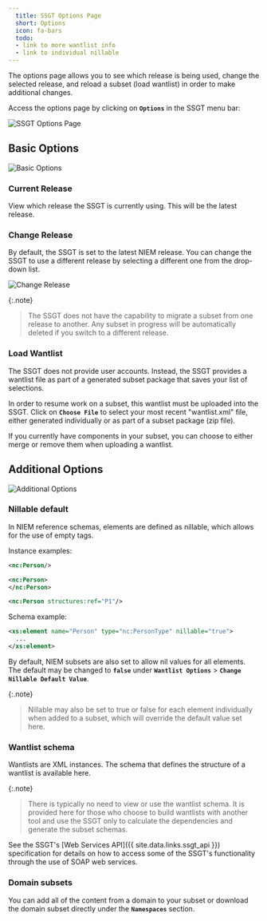 ```yaml
---
  title: SSGT Options Page
  short: Options
  icon: fa-bars
  todo:
  - link to more wantlist info
  - link to individual nillable
---
```


The options page allows you to see which release is being used, change the selected release, and reload a subset (load wantlist) in order to make additional changes.

Access the options page by clicking on **`Options`** in the SSGT menu bar:

![SSGT Options Page](./images/options.png)

## Basic Options

![Basic Options](./images/options-basic.png)

### Current Release

View which release the SSGT is currently using.  This will be the latest release.

### Change Release

By default, the SSGT is set to the latest NIEM release.  You can change the SSGT to use a different release by selecting a different one from the drop-down list.

![Change Release](./images/change-release.png)

{:.note}
> The SSGT does not have the capability to migrate a subset from one release to another.  Any subset in progress will be automatically deleted if you switch to a different release.

### Load Wantlist

The SSGT does not provide user accounts.  Instead, the SSGT provides a wantlist file as part of a generated subset package that saves your list of selections.

In order to resume work on a subset, this wantlist must be uploaded into the SSGT.  Click on **`Choose File`** to select your most recent "wantlist.xml" file, either generated individually or as part of a subset package (zip file).

If you currently have components in your subset, you can choose to either merge or remove them when uploading a wantlist.

## Additional Options

![Additional Options](./images/options-additional.png)

### Nillable default

In NIEM reference schemas, elements are defined as nillable, which allows for the use of empty tags.

Instance examples:

```xml
<nc:Person/>

<nc:Person>
</nc:Person>

<nc:Person structures:ref="P1"/>
```

Schema example:

```xml
<xs:element name="Person" type="nc:PersonType" nillable="true">
  ...
</xs:element>
```

By default, NIEM subsets are also set to allow nil values for all elements.  The default may be changed to **`false`** under **`Wantlist Options`** > **`Change Nillable Default Value`**.

{:.note}
> Nillable may also be set to true or false for each element individually when added to a subset, which will override the default value set here.

### Wantlist schema

Wantlists are XML instances.  The schema that defines the structure of a wantlist is available here.

{:.note}
> There is typically no need to view or use the wantlist schema.  It is provided here for those who choose to build wantlists with another tool and use the SSGT only to calculate the dependencies and generate the subset schemas.

See the SSGT's [Web Services API]({{ site.data.links.ssgt_api }}) specification for details on how to access some of the SSGT's functionality through the use of SOAP web services.

### Domain subsets

You can add all of the content from a domain to your subset or download the domain subset directly under the **`Namespaces`** section.
